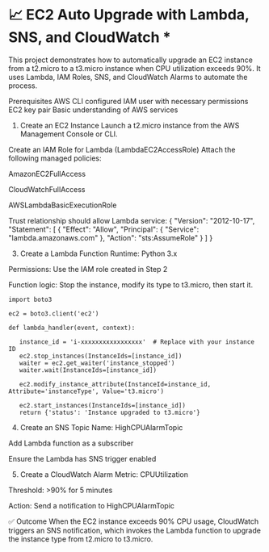 # 📈 EC2 Auto Upgrade with Lambda, SNS, and CloudWatch *

  This project demonstrates how to automatically upgrade an EC2 instance from a t2.micro to a t3.micro instance when CPU utilization exceeds 90%. It uses Lambda, IAM Roles, SNS, and CloudWatch Alarms to automate the process.

  Prerequisites
AWS CLI configured
IAM user with necessary permissions
EC2 key pair
Basic understanding of AWS services

1. Create an EC2 Instance
Launch a t2.micro instance from the AWS Management Console or CLI.

Create an IAM Role for Lambda (LambdaEC2AccessRole)
Attach the following managed policies:

AmazonEC2FullAccess

CloudWatchFullAccess

AWSLambdaBasicExecutionRole

Trust relationship should allow Lambda service: 
{
  "Version": "2012-10-17",
  "Statement": [
    {
      "Effect": "Allow",
      "Principal": {
        "Service": "lambda.amazonaws.com"
      },
      "Action": "sts:AssumeRole"
    }
  ]
}

3. Create a Lambda Function
Runtime: Python 3.x

Permissions: Use the IAM role created in Step 2

Function logic: Stop the instance, modify its type to t3.micro, then start it.

    import boto3

    ec2 = boto3.client('ec2')

    def lambda_handler(event, context):
  
       instance_id = 'i-xxxxxxxxxxxxxxxxx'  # Replace with your instance ID
       ec2.stop_instances(InstanceIds=[instance_id])
       waiter = ec2.get_waiter('instance_stopped')
       waiter.wait(InstanceIds=[instance_id])

       ec2.modify_instance_attribute(InstanceId=instance_id, Attribute='instanceType', Value='t3.micro')

       ec2.start_instances(InstanceIds=[instance_id])
       return {'status': 'Instance upgraded to t3.micro'}

4. Create an SNS Topic
Name: HighCPUAlarmTopic

Add Lambda function as a subscriber

Ensure the Lambda has SNS trigger enabled

5. Create a CloudWatch Alarm
Metric: CPUUtilization

Threshold: >90% for 5 minutes

Action: Send a notification to HighCPUAlarmTopic

✅ Outcome
When the EC2 instance exceeds 90% CPU usage, CloudWatch triggers an SNS notification, which invokes the Lambda function to upgrade the instance type from t2.micro to t3.micro.





